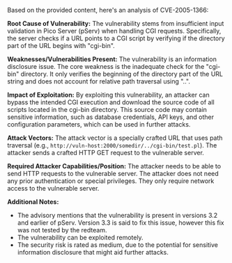 Based on the provided content, here's an analysis of CVE-2005-1366:

**Root Cause of Vulnerability:**
The vulnerability stems from insufficient input validation in Pico Server (pServ) when handling CGI requests. Specifically, the server checks if a URL points to a CGI script by verifying if the directory part of the URL begins with "cgi-bin".

**Weaknesses/Vulnerabilities Present:**
The vulnerability is an information disclosure issue. The core weakness is the inadequate check for the "cgi-bin" directory. It only verifies the beginning of the directory part of the URL string and does not account for relative path traversal using "..".

**Impact of Exploitation:**
By exploiting this vulnerability, an attacker can bypass the intended CGI execution and download the source code of all scripts located in the cgi-bin directory. This source code may contain sensitive information, such as database credentials, API keys, and other configuration parameters, which can be used in further attacks.

**Attack Vectors:**
The attack vector is a specially crafted URL that uses path traversal (e.g., `http://vuln-host:2000/somedir/../cgi-bin/test.pl`). The attacker sends a crafted HTTP GET request to the vulnerable server.

**Required Attacker Capabilities/Position:**
The attacker needs to be able to send HTTP requests to the vulnerable server. The attacker does not need any prior authentication or special privileges. They only require network access to the vulnerable server.

**Additional Notes:**
- The advisory mentions that the vulnerability is present in versions 3.2 and earlier of pServ. Version 3.3 is said to fix this issue, however this fix was not tested by the redteam.
- The vulnerability can be exploited remotely.
- The security risk is rated as medium, due to the potential for sensitive information disclosure that might aid further attacks.